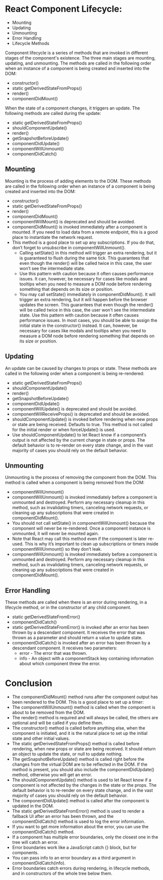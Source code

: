 # React Component Lifecycle:
- Mounting
- Updating
- Unmounting
- Error Handling
- Lifecycle Methods

Component lifecycle is a series of methods that are invoked in different stages of the component's existence. The three main stages are mounting, updating, and unmounting. The methods are called in the following order when an instance of a component is being created and inserted into the DOM:

- constructor()
- static getDerivedStateFromProps()
- render()
- componentDidMount()

When the state of a component changes, it triggers an update. The following methods are called during the update:

- static getDerivedStateFromProps()
- shouldComponentUpdate()
- render()
- getSnapshotBeforeUpdate()
- componentDidUpdate()
- componentWillUnmount()
- componentDidCatch()

## Mounting
Mounting is the process of adding elements to the DOM. These methods are called in the following order when an instance of a component is being created and inserted into the DOM:

- constructor()
- static getDerivedStateFromProps()
- render()
- componentDidMount()
- componentWillMount() is deprecated and should be avoided.
- componentDidMount() is invoked immediately after a component is mounted. If you need to load data from a remote endpoint, this is a good place to instantiate the network request.
- This method is a good place to set up any subscriptions. If you do that, don’t forget to unsubscribe in componentWillUnmount().
  - Calling setState() in this method will trigger an extra rendering, but it is guaranteed to flush during the same tick. This guarantees that even though the render() will be called twice in this case, the user won’t see the intermediate state.
  - Use this pattern with caution because it often causes performance issues. It can, however, be necessary for cases like modals and tooltips when you need to measure a DOM node before rendering something that depends on its size or position.
  - You may call setState() immediately in componentDidMount(). It will trigger an extra rendering, but it will happen before the browser updates the screen. This guarantees that even though the render() will be called twice in this case, the user won’t see the intermediate state. Use this pattern with caution because it often causes performance issues. In most cases, you should be able to assign the initial state in the constructor() instead. It can, however, be necessary for cases like modals and tooltips when you need to measure a DOM node before rendering something that depends on its size or position.

## Updating
An update can be caused by changes to props or state. These methods are called in the following order when a component is being re-rendered:

- static getDerivedStateFromProps()
- shouldComponentUpdate()
- render()
- getSnapshotBeforeUpdate()
- componentDidUpdate()
- componentWillUpdate() is deprecated and should be avoided.
- componentWillReceiveProps() is deprecated and should be avoided.
- shouldComponentUpdate() is invoked before rendering when new props or state are being received. Defaults to true. This method is not called for the initial render or when forceUpdate() is used.
- Use shouldComponentUpdate() to let React know if a component’s output is not affected by the current change in state or props. The default behavior is to re-render on every state change, and in the vast majority of cases you should rely on the default behavior.


## Unmounting
Unmounting is the process of removing the component from the DOM. This method is called when a component is being removed from the DOM:

- componentWillUnmount()
- componentWillUnmount() is invoked immediately before a component is unmounted and destroyed. Perform any necessary cleanup in this method, such as invalidating timers, canceling network requests, or cleaning up any subscriptions that were created in componentDidMount().
- You should not call setState() in componentWillUnmount() because the component will never be re-rendered. Once a component instance is unmounted, it will never be mounted again.
- Note that React may call this method even if the component is later re-used. This is why it’s important to clean up subscriptions or timers inside componentWillUnmount() so they don’t leak.
- componentWillUnmount() is invoked immediately before a component is unmounted and destroyed. Perform any necessary cleanup in this method, such as invalidating timers, canceling network requests, or cleaning up any subscriptions that were created in componentDidMount().


## Error Handling
These methods are called when there is an error during rendering, in a lifecycle method, or in the constructor of any child component.

- static getDerivedStateFromError()
- componentDidCatch()
- static getDerivedStateFromError() is invoked after an error has been thrown by a descendant component. It receives the error that was thrown as a parameter and should return a value to update state.
- componentDidCatch() is invoked after an error has been thrown by a descendant component. It receives two parameters:
  - error - The error that was thrown.
  - info - An object with a componentStack key containing information about which component threw the error.

# Conclusion
- The componentDidMount() method runs after the component output has been rendered to the DOM. This is a good place to set up a timer:
- The componentWillUnmount() method is called when the component is about to be removed from the DOM.
- The render() method is required and will always be called, the others are optional and will be called if you define them.
- The constructor() method is called before anything else, when the component is initiated, and it is the natural place to set up the initial state and other initial values.
- The static getDerivedStateFromProps() method is called before rendering, when new props or state are being received. It should return an object to update the state, or null to update nothing.
- The getSnapshotBeforeUpdate() method is called right before the changes from the virtual DOM are to be reflected in the DOM. If the method is present, you should also include the componentDidUpdate() method, otherwise you will get an error.
- The shouldComponentUpdate() method is used to let React know if a component is not affected by the changes in the state or the props. The default behavior is to re-render on every state change, and in the vast majority of cases you should rely on the default behavior.
- The componentDidUpdate() method is called after the component is updated in the DOM.
- The static getDerivedStateFromError() method is used to render a fallback UI after an error has been thrown, and the componentDidCatch() method is used to log the error information.
- If you want to get more information about the error, you can use the componentDidCatch() method.
- If a component has multiple error boundaries, only the closest one in the tree will catch an error.
- Error boundaries work like a JavaScript catch {} block, but for components.
- You can pass info to an error boundary as a third argument in componentDidCatch(info).
- Error boundaries catch errors during rendering, in lifecycle methods, and in constructors of the whole tree below them.